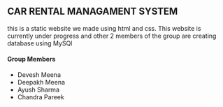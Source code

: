 <h2>CAR RENTAL MANAGAMENT SYSTEM</h2>

this is a static website we made using html and css. This website is currently under progress and other 2 members of the group are creating database using MySQl

<h4>Group Members</h4>
<ul>
  <li>Devesh Meena</li>
  <li>Deepakh Meena</li>
  <li>Ayush Sharma</li>
  <li>Chandra Pareek</li>  
</ul>
